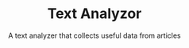 <h1 align="center"> 
  <strong>Text Analyzor</strong>
</h1>

<div align="center">
  A text analyzer that collects useful data from articles
</div>
